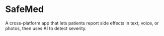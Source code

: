 # SafeMed
A cross-platform app that lets patients report side effects in text, voice, or photos, then uses AI to detect severity.
